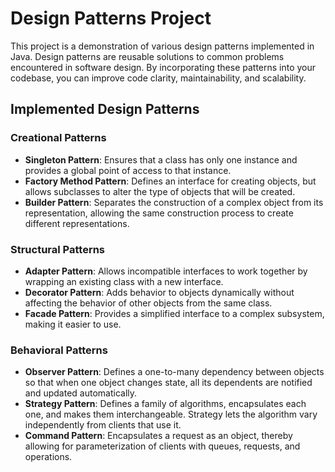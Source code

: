 # Design Patterns Project

This project is a demonstration of various design patterns implemented in Java. Design patterns are reusable solutions to common problems encountered in software design. By incorporating these patterns into your codebase, you can improve code clarity, maintainability, and scalability.

## Implemented Design Patterns

### Creational Patterns
- **Singleton Pattern**: Ensures that a class has only one instance and provides a global point of access to that instance.
- **Factory Method Pattern**: Defines an interface for creating objects, but allows subclasses to alter the type of objects that will be created.
- **Builder Pattern**: Separates the construction of a complex object from its representation, allowing the same construction process to create different representations.

### Structural Patterns
- **Adapter Pattern**: Allows incompatible interfaces to work together by wrapping an existing class with a new interface.
- **Decorator Pattern**: Adds behavior to objects dynamically without affecting the behavior of other objects from the same class.
- **Facade Pattern**: Provides a simplified interface to a complex subsystem, making it easier to use.

### Behavioral Patterns
- **Observer Pattern**: Defines a one-to-many dependency between objects so that when one object changes state, all its dependents are notified and updated automatically.
- **Strategy Pattern**: Defines a family of algorithms, encapsulates each one, and makes them interchangeable. Strategy lets the algorithm vary independently from clients that use it.
- **Command Pattern**: Encapsulates a request as an object, thereby allowing for parameterization of clients with queues, requests, and operations.

